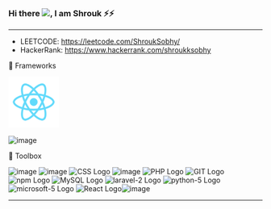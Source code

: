 
### Hi there <img src="https://raw.githubusercontent.com/MartinHeinz/MartinHeinz/master/wave.gif" width="30px">, I am Shrouk ⚡⚡

---
- LEETCODE:  https://leetcode.com/ShroukSobhy/ 
- HackerRank: https://www.hackerrank.com/shroukksobhy

📌 Frameworks

<img src="https://raw.githubusercontent.com/github/explore/main/topics/react/react.png" alt="React Logo" width="100"/> 

![image](https://user-images.githubusercontent.com/26182196/195210747-acefc2df-b188-48ca-8732-a4f43f35941c.png) 



🧰 Toolbox


![image](https://user-images.githubusercontent.com/26182196/195211125-cbbe578b-3162-44d9-9a59-33f4af7069b3.png) ![image](https://user-images.githubusercontent.com/26182196/195211304-d77834cc-5fb2-4baf-8cde-2c66bd646636.png) <img src="https://cdn.worldvectorlogo.com/logos/bootstrap-4.svg" alt="CSS Logo" width="50" height="50"/> ![image](https://user-images.githubusercontent.com/26182196/195211232-9d487c87-9f90-4d0b-b7bf-ac14cad2aa65.png) <img src="https://upload.wikimedia.org/wikipedia/commons/2/27/PHP-logo.svg" alt="PHP Logo" width="100"/>
  <img src="https://cdn.worldvectorlogo.com/logos/git.svg" alt="GIT Logo" width="50" height="50"/> <img src="https://cdn.worldvectorlogo.com/logos/npm.svg" alt="npm Logo" width="50" height="50"/> 
  <img src="https://upload.wikimedia.org/wikipedia/en/d/dd/MySQL_logo.svg" alt="MySQL Logo" width="100"/>
 <img src="https://cdn.worldvectorlogo.com/logos/laravel-2.svg" alt="laravel-2 Logo" width="50" height="50"/> <img src="https://cdn.worldvectorlogo.com/logos/python-5.svg" alt="python-5 Logo" width="50" height="50"/> <img src="https://cdn.worldvectorlogo.com/logos/microsoft-5.svg" alt="microsoft-5 Logo" width="50" height="50"/> <img src="https://cdn.worldvectorlogo.com/logos/react-2.svg" alt="React Logo" width="50" height="50"/>![image](https://user-images.githubusercontent.com/26182196/195211499-255998ab-5df0-4947-9ee3-3dea98eb82da.png)




---

<!--
**shroukksobhy/shroukksobhy** is a ✨ _special_ ✨ repository because its `README.md` (this file) appears on your GitHub profile.

Here are some ideas to get you started:

- 🔭 I’m currently working on ...
- 🌱 I’m currently learning ...
- 👯 I’m looking to collaborate on ...
- 🤔 I’m looking for help with ...
- 💬 Ask me about ...
- 📫 How to reach me: ...
- 😄 Pronouns: ...
- ⚡ Fun fact: ...
-  Hi there 👋

-->
